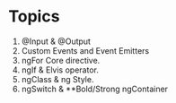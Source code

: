 
# Topics
1. @Input & @Output
2. Custom Events and Event Emitters
3. ngFor Core directive.
4. ngIf & Elvis operator.
5. ngClass & ng Style.
6. ngSwitch & **Bold/Strong ngContainer